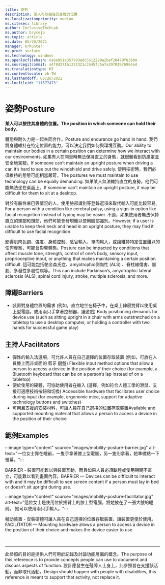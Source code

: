 ```yaml
---
title: 姿勢
description: 某人可以按住其身體的位置
ms.localizationpriority: medium
ms.sitesec: library
author: InclusiveTechLab
ms.author: brycejo
ms.topic: article
ms.date: 05/20/2021
manager: krhunter
ms.prod: surface
ms.technology: windows
ms.openlocfilehash: 6a6eb51a357793adc5612220a2bef20479f838d4
ms.sourcegitcommit: a4f8d271b1372321c3b45fc5a7a29703976964a4
ms.translationtype: MT
ms.contentlocale: zh-TW
ms.lasthandoff: 05/20/2021
ms.locfileid: "11577473"
---
```

# <a name="posture"></a><span data-ttu-id="ca14d-103">姿勢</span><span class="sxs-lookup"><span data-stu-id="ca14d-103">Posture</span></span>

**<span data-ttu-id="ca14d-104">某人可以按住其身體的位置。</span><span class="sxs-lookup"><span data-stu-id="ca14d-104">The position in which someone can hold their body.</span></span>**

<span data-ttu-id="ca14d-105">體態與耐久力是一起共同合作。</span><span class="sxs-lookup"><span data-stu-id="ca14d-105">Posture and endurance go hand in hand.</span></span> <span data-ttu-id="ca14d-106">我們將身體維持在特定位置的能力，可以決定我們如何與環境互動。</span><span class="sxs-lookup"><span data-stu-id="ca14d-106">Our ability to maintain our bodies in a certain position can determine how we interact with our environments.</span></span> <span data-ttu-id="ca14d-107">如果有人在開車時無法保持直立的身態，就很難看到防風罩並安全地駕駛。</span><span class="sxs-lookup"><span data-stu-id="ca14d-107">If someone can’t maintain an upright posture when driving a car, it’s hard to see out the windshield and drive safely.</span></span> <span data-ttu-id="ca14d-108">使用技術時，我們必須維持的態態可能相當嚴苛。</span><span class="sxs-lookup"><span data-stu-id="ca14d-108">The postures we must maintain to use technology can be equally demanding.</span></span> <span data-ttu-id="ca14d-109">如果某人無法維持直立的身勢，他們可能無法坐在桌面上。</span><span class="sxs-lookup"><span data-stu-id="ca14d-109">If someone can’t maintain an upright posture, it may be difficult for them to sit at a desktop.</span></span>

<span data-ttu-id="ca14d-110">對於有腦性麻巴等情況的人，使用臉部識別等登錄選項來取代輸入可能比較容易。</span><span class="sxs-lookup"><span data-stu-id="ca14d-110">For a person with a condition like cerebral palsy, using a sign-in option like facial recognition instead of typing may be easier.</span></span> <span data-ttu-id="ca14d-111">不過，如果使用者無法保持直立的頭部和頭部，他們可能會發現難以使用臉部識別。</span><span class="sxs-lookup"><span data-stu-id="ca14d-111">However, if a user is unable to keep their neck and head in an upright posture, they may find it difficult to use facial recognition.</span></span>

<span data-ttu-id="ca14d-112">影響肌肉色調、強度、身體控制、感官輸入、單向輸入，或讓維持特定位置難以的任何專案，可能會影響體態。</span><span class="sxs-lookup"><span data-stu-id="ca14d-112">Posture can be impacted by conditions that affect muscle tone, strength, control of one’s body, sensory input, proprioceptive input, or anything that makes maintaining a certain position difficult.</span></span> <span data-ttu-id="ca14d-113">這可能包括帕金森氏症、amyotrophic側向性 (ALS) 、脊柱線傷害、腦劃、多發性多發性病等。</span><span class="sxs-lookup"><span data-stu-id="ca14d-113">This can include Parkinson’s, amyotrophic lateral sclerosis (ALS), spinal cord injury, stroke, multiple sclerosis, and more.</span></span>


## <a name="barriers"></a><span data-ttu-id="ca14d-114">障礙</span><span class="sxs-lookup"><span data-stu-id="ca14d-114">Barriers</span></span>
* <span data-ttu-id="ca14d-115">裝置對身體位置的需求 (例如，直立地坐在椅子中，在桌上伸展雙臂以使用桌上型電腦，或用兩只手拿著控制器，讓遊戲) </span><span class="sxs-lookup"><span data-stu-id="ca14d-115">Body positioning demands for device use (such as sitting upright in a chair with arms outstretched on a tabletop to use a desktop computer, or holding a controller with two hands for successful game play)</span></span>

## <a name="facilitators"></a><span data-ttu-id="ca14d-116">主持人</span><span class="sxs-lookup"><span data-stu-id="ca14d-116">Facilitators</span></span>
* <span data-ttu-id="ca14d-117">彈性的輸入法選項，可允許人員在自己選擇的位置存取裝置 (例如，可放在人員膝上而非桌面的 藍牙 鍵盤) </span><span class="sxs-lookup"><span data-stu-id="ca14d-117">Flexible input method options that allow a person to access a device in the position of their choice (for example, a Bluetooth keyboard that can be on a person’s lap instead of on a tabletop)</span></span>
* <span data-ttu-id="ca14d-118">便於使用的硬體，可協助使用者在輸入 (選擇，例如符合人體工學的滑鼠、支援可適應技術按鈕和切換) </span><span class="sxs-lookup"><span data-stu-id="ca14d-118">Accessible hardware that facilitates user choice during input (for example, ergonomic mice, support for adaptive technology buttons and switches)</span></span>
* <span data-ttu-id="ca14d-119">可用且支援的安裝材料，可讓人員在自己選擇的位置存取裝置</span><span class="sxs-lookup"><span data-stu-id="ca14d-119">Available and supported mounting material that allows a person to access a device in the position of their choice</span></span>

## <a name="examples"></a><span data-ttu-id="ca14d-120">範例</span><span class="sxs-lookup"><span data-stu-id="ca14d-120">Examples</span></span>

:::image type="content" source="images/mobility-posture-barrier.jpg" alt-text="一位女士靠在睡前，一隻手拿著膝上型電腦，另一隻則拿著，她準備點一下螢幕。":::

<span data-ttu-id="ca14d-122">BARRIER - 裝置可能難以與裝置互動，而且如果人員必須臥睡或使用期間不直立，可能難以看到畫面內容。</span><span class="sxs-lookup"><span data-stu-id="ca14d-122">BARRIER — Devices can be difficult to interact with and it may be difficult to see screen content if a person must lay in bed or doesn’t sit upright during use.</span></span>

:::image type="content" source="images/mobility-posture-facilitator.jpg" alt-text="這位女士是使用位於搖臂上的膝上型電腦，將她放在了一張大號的睡前。 她可以使用兩只手輸入。":::

<span data-ttu-id="ca14d-125">輔助裝置 - 安裝硬體可讓人員在自己選擇的位置存取裝置，讓裝置更便於使用。</span><span class="sxs-lookup"><span data-stu-id="ca14d-125">FACILITATOR — Mounting hardware allows a person to access a device in the position of their choice and makes the device easier to use.</span></span>


&nbsp;

[comment]: # (頁腳語句)
___
<span data-ttu-id="ca14d-127">此參照的目的是提供人們可用於記錄及討論功能層面的概念。</span><span class="sxs-lookup"><span data-stu-id="ca14d-127">The purpose of this reference is to provide concepts people can use to document and discuss aspects of function.</span></span> <span data-ttu-id="ca14d-128">設計應發生在殘障人士身上，此參照旨在支援該活動，而非取代活動。</span><span class="sxs-lookup"><span data-stu-id="ca14d-128">Design should happen with people with disabilities, this reference is meant to support that activity, not replace it.</span></span> 